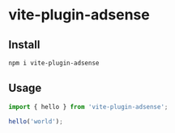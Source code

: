 # vite-plugin-adsense

## Install

```bash
npm i vite-plugin-adsense
```

## Usage

```ts
import { hello } from 'vite-plugin-adsense';

hello('world');
```
